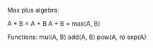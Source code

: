 Max plus algebra:

A * B = A + B
A + B = max(A, B)

Functions: 
mul(A, B)
add(A, B)
pow(A, n)
exp(A)